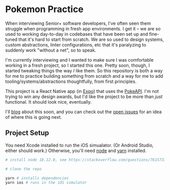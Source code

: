 # Pokemon Practice

When interviewing Senior+ software developers, I've often seen them struggle when programming in fresh app environments. I get it – we are so used to working day-to-day in codebases that have been set up and fine-tuned that it's hard to start from scratch. We are so used to design systems, custom abstractions, linter configurations, etc that it's paralyzing to suddenly work "without a net", so to speak.

I'm currently interviewing and I wanted to make sure I was comfortable working in a fresh project, so I started this one. Pretty soon, though, I started tweaking things the way _I_ like them. So this repository is both a way for me to practice building something from scratch and a way for me to add tooling/systems/abstractions thoughtfully, from first principles.

This project is a React Native app (in [Expo](https://expo.dev)) that uses the [PokeAPI](https://pokeapi.co). I'm not trying to win any design awards, but I'd like the project to be more than _just_ functional. It should look nice, eventually.

I'll [blog](https://ashfurrow.com) about this soon, and you can check out the [open issues](https://github.com/ashfurrow/PokemonPractice/issues) for an idea of where this is going next.

## Project Setup

You need Xcode installed to run the iOS simualator. (Or Android Studio, either should work.) Otherwise, you'll need [node](https://nodejs.org) and [yarn](https://yarnpkg.com) installed.

```sh
# install node 18.12.0, see https://stackoverflow.com/questions/76157332/getting-jest-errors-typeerror-cannot-redefine-property-performance

# clone the repo

yarn # installs dependencies
yarn ios # runs in the iOS simulator
```

